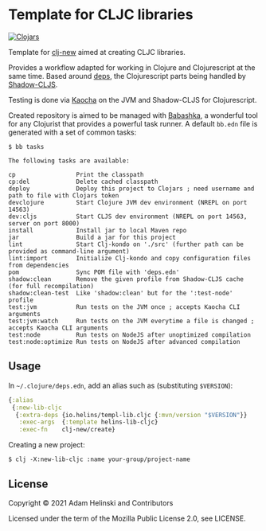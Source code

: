 # Template for CLJC libraries

[![Clojars](https://img.shields.io/clojars/v/io.helins/templ-lib.cljc.svg)](https://clojars.org/io.helins/templ-lib.cljc)

Template for [clj-new](https://github.com/seancorfield/clj-new) aimed at creating
CLJC libraries.

Provides a workflow adapted for working in Clojure and Clojurescript at the
same time. Based around [deps](https://clojure.org/reference/deps_and_cli), the
Clojurescript parts being handled by
[Shadow-CLJS](https://github.com/thheller/shadow-cljs).

Testing is done via [Kaocha](https://github.com/lambdaisland/kaocha) on the JVM
and Shadow-CLJS for Clojurescript.

Created repository is aimed to be managed with [Babashka](https://github.com/babashka/babashka), a wonderful
tool for any Clojurist that provides a powerful task runner. A default `bb.edn` file is generated with a set
of common tasks:

```shell
$ bb tasks

The following tasks are available:

cp                 Print the classpath
cp:del             Delete cached classpath
deploy             Deploy this project to Clojars ; need username and path to file with Clojars token
devclojure         Start Clojure JVM dev environment (NREPL on port 14563)
dev:cljs           Start CLJS dev environment (NREPL on port 14563, server on port 8000)
install            Install jar to local Maven repo
jar                Build a jar for this project
lint               Start Clj-kondo on './src' (further path can be provided as command-line argument)
lint:import        Initialize Clj-kondo and copy configuration files from dependencies
pom                Sync POM file with 'deps.edn'
shadow:clean       Remove the given profile from Shadow-CLJS cache (for full recompilation)
shadow:clean-test  Like 'shadow:clean' but for the ':test-node' profile
test:jvm           Run tests on the JVM once ; accepts Kaocha CLI arguments
test:jvm:watch     Run tests on the JVM everytime a file is changed ; accepts Kaocha CLI arguments
test:node          Run tests on NodeJS after unoptimized compilation
test:node:optimize Run tests on NodeJS after advanced compilation
```


## Usage

In `~/.clojure/deps.edn`, add an alias such as (substituting `$VERSION`):

```clojure
{:alias
 {:new-lib-cljc
  {:extra-deps {io.helins/templ-lib.cljc {:mvn/version "$VERSION"}}
   :exec-args  {:template helins-lib-cljc}
   :exec-fn    clj-new/create}
```

Creating a new project:

```shell
$ clj -X:new-lib-cljc :name your-group/project-name
```


## License

Copyright © 2021 Adam Helinski and Contributors

Licensed under the term of the Mozilla Public License 2.0, see LICENSE.
